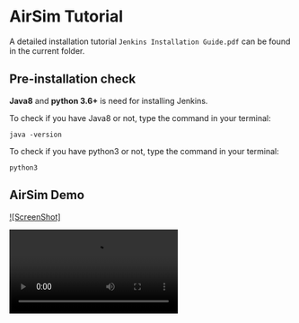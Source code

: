 # AirSim Tutorial
A detailed installation tutorial ```Jenkins Installation Guide.pdf``` can be found in the current folder.
  
## Pre-installation check
**Java8** and **python 3.6+** is need for installing Jenkins. 

To check if you have Java8 or not, type the command in your terminal:
```
java -version
```
To check if you have python3 or not, type the command in your terminal:
```
python3
```


## AirSim Demo

[![ScreenShot]](https://drive.google.com/file/d/1iQ9jEQCeTIVgpJEfhpvR_W4Qa_BoZ9J8/view?usp=sharing)



![AirSim Demo](https://github.com/lineojcd/Robotics-Simulations-Optimization/blob/master/AirSim%20tutorial/src/Airsim_demo.mp4)
